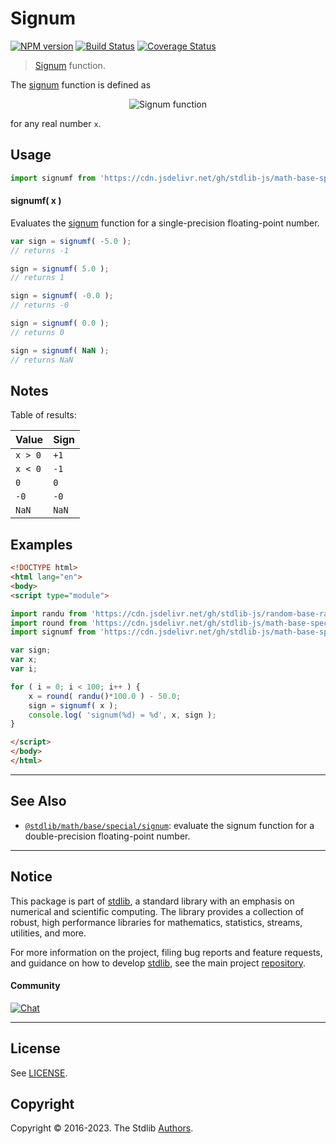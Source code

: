 <!--

@license Apache-2.0

Copyright (c) 2020 The Stdlib Authors.

Licensed under the Apache License, Version 2.0 (the "License");
you may not use this file except in compliance with the License.
You may obtain a copy of the License at

   http://www.apache.org/licenses/LICENSE-2.0

Unless required by applicable law or agreed to in writing, software
distributed under the License is distributed on an "AS IS" BASIS,
WITHOUT WARRANTIES OR CONDITIONS OF ANY KIND, either express or implied.
See the License for the specific language governing permissions and
limitations under the License.

-->

# Signum

[![NPM version][npm-image]][npm-url] [![Build Status][test-image]][test-url] [![Coverage Status][coverage-image]][coverage-url] <!-- [![dependencies][dependencies-image]][dependencies-url] -->

> [Signum][signum] function.

<section class="intro">

The [signum][signum] function is defined as

<!-- <equation class="equation" label="eq:signum_function" align="center" raw="\operatorname{sign}(x) := \begin{cases} -1 & \textrm{if}\ x < 0 \\ 0 & \textrm{if}\ x = 0 \\ 1 & \textrm{if}\ x > 0 \end{cases}" alt="Signum function"> -->

<div class="equation" align="center" data-raw-text="\operatorname{sign}(x) := \begin{cases} -1 &amp; \textrm{if}\ x &lt; 0 \\ 0 &amp; \textrm{if}\ x = 0 \\ 1 &amp; \textrm{if}\ x &gt; 0 \end{cases}" data-equation="eq:signum_function">
    <img src="https://cdn.jsdelivr.net/gh/stdlib-js/stdlib@4e38532a2ca3d2a641daa792a9c4c0fce3e749eb/lib/node_modules/@stdlib/math/base/special/signumf/docs/img/equation_signum_function.svg" alt="Signum function">
    <br>
</div>

<!-- </equation> -->

for any real number `x`.

</section>

<!-- /.intro -->



<section class="usage">

## Usage

```javascript
import signumf from 'https://cdn.jsdelivr.net/gh/stdlib-js/math-base-special-signumf@esm/index.mjs';
```

#### signumf( x )

Evaluates the [signum][signum] function for a single-precision floating-point number.

```javascript
var sign = signumf( -5.0 );
// returns -1

sign = signumf( 5.0 );
// returns 1

sign = signumf( -0.0 );
// returns -0

sign = signumf( 0.0 );
// returns 0

sign = signumf( NaN );
// returns NaN
```

</section>

<!-- /.usage -->

<section class="notes">

## Notes

Table of results:

| Value   | Sign  |
| ------- | ----- |
| `x > 0` | `+1`  |
| `x < 0` | `-1`  |
| `0`     | `0`   |
| `-0`    | `-0`  |
| `NaN`   | `NaN` |

</section>

<!-- /.notes -->

<section class="examples">

## Examples

<!-- eslint no-undef: "error" -->

```html
<!DOCTYPE html>
<html lang="en">
<body>
<script type="module">

import randu from 'https://cdn.jsdelivr.net/gh/stdlib-js/random-base-randu@esm/index.mjs';
import round from 'https://cdn.jsdelivr.net/gh/stdlib-js/math-base-special-round@esm/index.mjs';
import signumf from 'https://cdn.jsdelivr.net/gh/stdlib-js/math-base-special-signumf@esm/index.mjs';

var sign;
var x;
var i;

for ( i = 0; i < 100; i++ ) {
    x = round( randu()*100.0 ) - 50.0;
    sign = signumf( x );
    console.log( 'signum(%d) = %d', x, sign );
}

</script>
</body>
</html>
```

</section>

<!-- /.examples -->

<!-- C interface documentation. -->



<!-- Section for related `stdlib` packages. Do not manually edit this section, as it is automatically populated. -->

<section class="related">

* * *

## See Also

-   <span class="package-name">[`@stdlib/math/base/special/signum`][@stdlib/math/base/special/signum]</span><span class="delimiter">: </span><span class="description">evaluate the signum function for a double-precision floating-point number.</span>

</section>

<!-- /.related -->

<!-- Section for all links. Make sure to keep an empty line after the `section` element and another before the `/section` close. -->


<section class="main-repo" >

* * *

## Notice

This package is part of [stdlib][stdlib], a standard library with an emphasis on numerical and scientific computing. The library provides a collection of robust, high performance libraries for mathematics, statistics, streams, utilities, and more.

For more information on the project, filing bug reports and feature requests, and guidance on how to develop [stdlib][stdlib], see the main project [repository][stdlib].

#### Community

[![Chat][chat-image]][chat-url]

---

## License

See [LICENSE][stdlib-license].


## Copyright

Copyright &copy; 2016-2023. The Stdlib [Authors][stdlib-authors].

</section>

<!-- /.stdlib -->

<!-- Section for all links. Make sure to keep an empty line after the `section` element and another before the `/section` close. -->

<section class="links">

[npm-image]: http://img.shields.io/npm/v/@stdlib/math-base-special-signumf.svg
[npm-url]: https://npmjs.org/package/@stdlib/math-base-special-signumf

[test-image]: https://github.com/stdlib-js/math-base-special-signumf/actions/workflows/test.yml/badge.svg?branch=main
[test-url]: https://github.com/stdlib-js/math-base-special-signumf/actions/workflows/test.yml?query=branch:main

[coverage-image]: https://img.shields.io/codecov/c/github/stdlib-js/math-base-special-signumf/main.svg
[coverage-url]: https://codecov.io/github/stdlib-js/math-base-special-signumf?branch=main

<!--

[dependencies-image]: https://img.shields.io/david/stdlib-js/math-base-special-signumf.svg
[dependencies-url]: https://david-dm.org/stdlib-js/math-base-special-signumf/main

-->

[chat-image]: https://img.shields.io/gitter/room/stdlib-js/stdlib.svg
[chat-url]: https://gitter.im/stdlib-js/stdlib/

[stdlib]: https://github.com/stdlib-js/stdlib

[stdlib-authors]: https://github.com/stdlib-js/stdlib/graphs/contributors

[umd]: https://github.com/umdjs/umd
[es-module]: https://developer.mozilla.org/en-US/docs/Web/JavaScript/Guide/Modules

[deno-url]: https://github.com/stdlib-js/math-base-special-signumf/tree/deno
[umd-url]: https://github.com/stdlib-js/math-base-special-signumf/tree/umd
[esm-url]: https://github.com/stdlib-js/math-base-special-signumf/tree/esm
[branches-url]: https://github.com/stdlib-js/math-base-special-signumf/blob/main/branches.md

[stdlib-license]: https://raw.githubusercontent.com/stdlib-js/math-base-special-signumf/main/LICENSE

[signum]: https://en.wikipedia.org/wiki/Sign_function

<!-- <related-links> -->

[@stdlib/math/base/special/signum]: https://github.com/stdlib-js/math-base-special-signum/tree/esm

<!-- </related-links> -->

</section>

<!-- /.links -->
